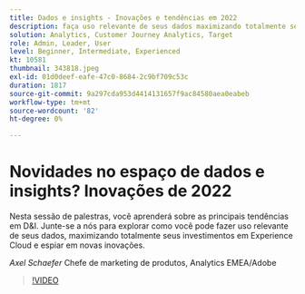 ```yaml
---
title: Dados e insights - Inovações e tendências em 2022
description: faça uso relevante de seus dados maximizando totalmente seus investimentos em Experience Cloud e veja as inovações.
solution: Analytics, Customer Journey Analytics, Target
role: Admin, Leader, User
level: Beginner, Intermediate, Experienced
kt: 10581
thumbnail: 343818.jpeg
exl-id: 01d0deef-eafe-47c0-8684-2c9bf709c53c
duration: 1817
source-git-commit: 9a297cda953d4414131657f9ac84580aea0eabeb
workflow-type: tm+mt
source-wordcount: '82'
ht-degree: 0%

---
```


# Novidades no espaço de dados e insights? Inovações de 2022

Nesta sessão de palestras, você aprenderá sobre as principais tendências em D&amp;I. Junte-se a nós para explorar como você pode fazer uso relevante de seus dados, maximizando totalmente seus investimentos em Experience Cloud e espiar em novas inovações.

*Axel Schaefer* Chefe de marketing de produtos, Analytics EMEA/Adobe

>[!VIDEO](https://video.tv.adobe.com/v/343818/?quality=12&learn=on)
